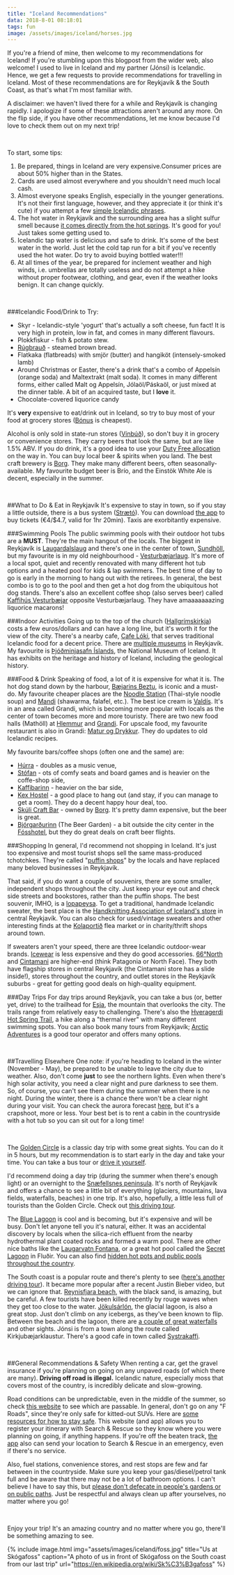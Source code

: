 ```yaml
---
title: "Iceland Recommendations"
data: 2018-8-01 08:18:01
tags: fun
image: /assets/images/iceland/horses.jpg
---
```


If you're a friend of mine, then welcome to my recommendations for Iceland! If you're stumbling upon this blogpost from the wider web, also welcome! I used to live in Iceland and my partner (Jónsi) is Icelandic. Hence, we get a few requests to provide recommendations for travelling in Iceland. Most of these recommendations are for Reykjavík & the South Coast, as that's what I'm most familiar with. 

A disclaimer: we haven't lived there for a while and Reykjavík is changing rapidly. I apologize if some of these attractions aren't around any more. On the flip side, if you have other recommendations, let me know because I'd love to check them out on my next trip!

<br>

To start, some tips: 

1. Be prepared, things in Iceland are very expensive.Consumer prices are about 50% higher than in the States. 
2. Cards are used almost everywhere and you shouldn't need much local cash. 
3. Almost everyone speaks English, especially in the younger generations.  It's not their first language, however, and they appreciate it (or think it's cute) if you attempt a few [simple Icelandic phrases][icelandic]. 
4. The hot water in Reykjavík and the surrounding area has a slight sulfur smell because [it comes directly from the hot springs][water]. It's good for you! Just takes some getting used to.
5. Icelandic tap water is delicious and safe to drink. It's some of the best water in the world. Just let the cold tap run for a bit if you've recently used the hot water. Do try to avoid buying bottled water!!! 
6. At all times of the year, be prepared for inclement weather and high winds, i.e. umbrellas are totally useless and do not attempt a hike without proper footwear, clothing, and gear, even if the weather looks benign. It can change quickly.

<br>

###Icelandic Food/Drink to Try:
* Skyr - Icelandic-style 'yogurt' that's actually a soft cheese, fun fact! It is very high in protein, low in fat, and comes in many different flavours. 
* Plokkfiskur - fish & potato stew.
* [Rúgbrauð][bread] - steamed brown bread.
* Flatkaka (flatbreads) with smjör (butter) and hangiköt (intensely-smoked lamb)
* Around Christmas or Easter, there's a drink that's a combo of Appelsín (orange soda) and Maltextrakt (malt soda). It comes in many different forms, either called Malt og Appelsín, Jólaöl/Páskaöl, or just mixed at the dinner table. A bit of an acquired taste, but I **love** it.
* Chocolate-covered liquorice candy

It's **very** expensive to eat/drink out in Iceland, so try to buy most of your food at grocery stores ([Bónus][bonus] is cheapest).

Alcohol is only sold in state-run stores ([Vínbúð][wine]), so don't buy it in grocery or convenience stores. They carry beers that look the same, but are like 1.5% ABV. If you do drink, it's a good idea to use your [Duty Free allocation][df] on the way in. You can buy local beer & spirits when you land. The best craft brewery is [Borg][borg]. They make many different beers, often seasonally-available. My favourite budget beer is Brío, and the Einstök White Ale is decent, especially in the summer.


<br>

##What to Do & Eat in Reykjavík
It's expensive to stay in town, so if you stay a little outside, there is a bus system ([Strætó][bus]). You can download [the app][app] to buy tickets (€4/$4.7, valid for 1hr 20min). Taxis are exorbitantly expensive.

###Swimming Pools
The public swimming pools with their outdoor hot tubs are a **MUST**. They're the main hangout of the locals. The biggest in Reykjavík is [Laugardalslaug][laugardals] and there's one in the center of town, [Sundhöll][sundholl], but my favourite is in my old neighbourhood - [Vesturbæjarlaug][vestur]. It's more of a local spot, quiet and recently renovated with many different hot tub options and a heated pool for kids & lap swimmers. The best time of day to go is early in the morning to hang out with the retirees. In general, the best combo is to go to the pool and then get a hot dog from the ubiquitous hot dog stands. There's also an excellent coffee shop (also serves beer) called [Kaffihús Vesturbæjar][kaffivest] opposite Vesturbæjarlaug. They have amaaaaaaazing liquorice macarons! 

###Indoor Activities
Going up to the top of the church ([Hallgrímskirkja][church]) costs a few euros/dollars and can have a long line, but it's worth it for the view of the city. There's a nearby cafe, [Cafe Lóki][loki], that serves traditional Icelandic food for a decent price. There are [multiple museums][museums] in Reykjavík. My favourite is [Þjóðminjasafn Íslands][national], the National Museum of Iceland. It has exhibits on the heritage and history of Iceland, including the geological history.

###Food & Drink
Speaking of food, a lot of it is expensive for what it is. The hot dog stand down by the harbour, [Bæjarins Beztu][bb], is iconic and a must-do. My favourite cheaper places are the [Noodle Station][noodle] (Thai-style noodle soup) and [Mandi][mandi] (shawarma, falafel, etc.). The best ice cream is [Valdís][is]. It's in an area called Grandi, which is becoming more popular with locals as the center of town becomes more and more touristy. There are two new food halls (Mathöll) at [Hlemmur][hm] and [Grandi][gm]. For upscale food, my favourite restaurant is also in Grandi: [Matur og Drykkur][md]. They do updates to old Icelandic recipes.

My favourite bars/coffee shops (often one and the same) are:

* [Húrra][hurra] - doubles as a music venue,
* [Stófan][stofan] - ots of comfy seats and board games and is heavier on the coffe-shop side,
* [Kaffibarinn][kaffi] - heavier on the bar side,
* [Kex Hostel][kex] - a good place to hang out (and stay, if you can manage to get a room). They do a decent happy hour deal, too.
* [Skúli Craft Bar][skuli] - owned by [Borg][borg]. It's pretty damn expensive, but the beer is great.
* [Bjórgarðurinn][beerg] (The Beer Garden) - a bit outside the city center in the [Fósshotel][hotel], but they do great deals on craft beer flights.

###Shopping
In general, I'd recommend not shopping in Iceland. It's just too expensive and most tourist shops sell the same mass-produced tchotchkes. They're called "[puffin shops][puffin]" by the locals and have replaced many beloved businesses in Reykjavík. 

That said, if you do want a couple of souvenirs, there are some smaller, independent shops throughout the city. Just keep your eye out and check side streets and bookstores, rather than the puffin shops. The best souvenir, IMHO, is a [lopapeysa][lopa]. To get a traditional, handmade Icelandic sweater, the best place is the [Handknitting Association of Iceland's store][knit] in central Reykjavík. You can also check for used/vintage sweaters and other interesting finds at the [Kolaportið][flea] flea market or in charity/thrift shops around town.

If sweaters aren't your speed, there are three Icelandic outdoor-wear brands. [Icewear][icewear] is less expensive and they do good accessories. [66°North][66] and [Cintamani][cin] are higher-end (think Patagonia or North Face). They both have flagship stores in central Reykjavík (the Cintamani store has a slide inside!), stores throughout the country, and outlet stores in the Reykjavík suburbs - great for getting good deals on high-quality equipment.

###Day Trips
For day trips around Reykjavík, you can take a bus (or, better yet, drive) to the trailhead for [Esja][esja], the mountain that overlooks the city. The trails range from relatively easy to challenging. There's also the [Hveragerdi Hot Spring Trail][thermal], a hike along a "thermal river" with many different swimming spots. You can also book many tours from Reykjavík; [Arctic Adventures][aa] is a good tour operator and offers many options.

<br>

##Travelling Elsewhere
One note: if you're heading to Iceland in the winter (November - May), be prepared to be unable to leave the city due to weather. Also, don't come **just** to see the northern lights. Even when there's high solar activity, you need a clear night and pure darkness to see them. So, of course, you can't see them during the summer when there is no night. During the winter, there is a chance there won't be a clear night during your visit. You can check the aurora forecast [here][aurora], but it's a crapshoot, more or less. Your best bet is to rent a cabin in the countryside with a hot tub so you can sit out for a long time!

<br> 

The [Golden Circle][gc] is a classic day trip with some great sights. You can do it in 5 hours, but my recommendation is to start early in the day and take your time. You can take a bus tour or [drive it yourself][gcdrive].

I'd recommend doing a day trip (during the summer when there's enough light) or an overnight to the [Snæfellsnes peninsula][nes]. It's north of Reykjavík and offers a chance to see a little bit of everything (glaciers, mountains, lava fields, waterfalls, beaches) in one trip. It's also, hopefully, a little less full of tourists than the Golden Circle. Check out [this driving tour][nesdrive].

The [Blue Lagoon][bl] is cool and is becoming, but it's expensive and will be busy. Don't let anyone tell you it's natural, either. It was an accidental discovery by locals when the silica-rich effluent from the nearby hydrothermal plant coated rocks and formed a warm pool. There are other nice baths like the [Laugarvatn Fontana][fontana], or a great hot pool called the [Secret Lagoon][secret] in Fluðir. You can also find [hidden hot pots and public pools throughout the country][hotpot].

The South coast is a popular route and there's plenty to see ([here's another driving tour][southdrive]). It became more popular after a recent Justin Bieber video, but we can ignore that. [Reynisfjara beach][beach], with the black sand, is amazing, but be careful. A few tourists have been killed recently by rouge waves when they get too close to the water. [Jökulsárlón][jokull], the glacial lagoon, is also a great stop. Just don't climb on any icebergs, as they've been known to flip. Between the beach and the lagoon, there are [a couple of great waterfalls][foss] and other sights. Jónsi is from a town along the route called Kirkjubæjarklaustur. There's a good cafe in town called [Systrakaffi][systra].

<br>

##General Recommendations & Safety
When renting a car, get the gravel insurance if you're planning on going on any unpaved roads (of which there are many). **Driving off road is illegal.** Icelandic nature, especially moss that covers most of the country, is incredibly delicate and slow-growing. 

Road conditions can be unpredictable, even in the middle of the summer, so check [this website][roads] to see which are passable. In general, don't go on any "F Roads", since they're only safe for kitted-out SUVs. Here are [some resources for how to stay safe][safe]. This website (and app) allows you to register your itinerary with Search & Rescue so they know where you were planning on going, if anything happens. If you're off the beaten track, [the app][safeapp] also can send your location to Search & Rescue in an emergency, even if there's no service. 

Also, fuel stations, convenience stores, and rest stops are few and far between in the countryside. Make sure you keep your gas/diesel/petrol tank full and be aware that there may not be a lot of bathroom options. I can't believe I have to say this, but [please don't defecate in people's gardens or on public paths][poo]. Just be respectful and always clean up after yourselves, no matter where you go! 

<br>

Enjoy your trip! It's an amazing country and no matter where you go, there'll be something amazing to see.

{% include image.html img="assets/images/iceland/foss.jpg" title="Us at Skógafoss" caption="A photo of us in front of Skógafoss on the South coast from our last trip" url="https://en.wikipedia.org/wiki/Sk%C3%B3gafoss" %}



[icelandic]: https://www.youtube.com/watch?v=LYzL7RfrTu4
[water]: https://wakeupreykjavik.com/the-icelandic-water/
[bread]: http://meiadeleite.com/wp/wp-content/uploads/rugbrot.png
[bonus]: https://bonus.is/
[wine]: https://www.vinbudin.is/english/home.aspx
[df]: http://www.dutyfree.is/en/Allowance-calculator
[borg]: http://www.borgbrugghus.is/
[bus]: https://www.straeto.is/en
[app]: https://www.straeto.is/en/um-straeto/straeto-appid
[laugardals]: https://visitreykjavik.is/laugardalslaug
[sundholl]: https://visitreykjavik.is/sundholl-reykjavikur
[vestur]: https://reykjavik.is/stadir/vesturbaejarlaug
[kaffivest]: https://www.facebook.com/kaffivest/
[church]: https://visitreykjavik.is/hallgrimskirkja-church
[loki]: http://loki.is/
[museums]: https://guidetoiceland.is/reykjavik-guide/top-11-museums-in-reykjavik
[national]: http://www.thjodminjasafn.is/english/
[bb]: https://www.cntraveler.com/stories/2014-08-21/the-one-dish-to-eat-in-iceland
[noodle]: http://noodlestation.is/en/
[mandi]: https://www.mandi.is/
[is]: http://www.valdis.is/index.php/en/
[hm]: http://www.hlemmurmatholl.is/english/
[gm]: http://grandimatholl.is/english
[md]: http://maturogdrykkur.is/en/
[hurra]: https://www.facebook.com/hurra.is/
[stofan]: https://www.facebook.com/stofan.cafe/
[kaffi]: https://www.facebook.com/kaffibarinn/
[kex]: http://www.kexhostel.is/saemundur-gastro-pub
[skuli]: https://www.facebook.com/skulicraft/
[beerg]: https://www.bjorgardurinn.is/en
[hotel]: https://www.islandshotel.is/hotels-in-iceland/fosshotel-reykjavik
[puffin]: https://grapevine.is/news/2015/10/08/not-everything-as-it-seems-in-puffin-shops/
[lopa]: https://www.google.ie/search?q=lopapeysa&tbm=isch&tbo=u&source=univ&sa=X&ved=2ahUKEwjp5PPU-MvcAhWCT8AKHVhDBJ0QsAR6BAgGEAE&biw=1280&bih=1344
[knit]: https://www.tripadvisor.ie/Attraction_Review-g189970-d3948731-Reviews-Handknitting_Association_of_Iceland-Reykjavik_Capital_Region.html#REVIEWS
[flea]: https://kolaportid.is/
[icewear]: https://www.icewear.is/
[66]: https://www.66north.com/
[cin]: https://www.cintamani.is/en/
[esja]: https://visitreykjavik.is/mount-esja
[thermal]: https://besthiking.net/hveragerdi-hot-spring-river-trail-hiking-iceland/
[aa]: https://adventures.is/
[aurora]: http://en.vedur.is/weather/forecasts/aurora/
[gc]: https://en.wikipedia.org/wiki/Golden_Circle_(Iceland)
[gcdrive]: https://iheartreykjavik.net/2014/12/drive-it-yourself-the-golden-circle/
[nes]: https://www.west.is/en/west-iceland-regions/visit-snaefellsnes
[nesdrive]: https://iheartreykjavik.net/2015/04/drive-it-yourself-the-snaefellsnes-peninsula/
[bl]: https://www.bluelagoon.com/
[fontana]: https://www.fontana.is/
[secret]: http://secretlagoon.is/
[hotpot]: http://hotpoticeland.com/
[southdrive]: https://iheartreykjavik.net/2015/01/drive-it-yourself-a-south-coast-adventure/
[beach]: https://guidetoiceland.is/travel-iceland/drive/reynisfjara
[jokull]: http://icelagoon.is/
[foss]: https://guidetoiceland.is/connect-with-locals/regina/the-beautiful-waterfalls-of-south-iceland
[systra]: http://www.visitklaustur.is/en/restaurants/cafe/systrakaffi-1
[roads]: http://www.road.is/travel-info/road-conditions-and-weather/
[safe]: https://safetravel.is/
[safeapp]: https://safetravel.is/112-iceland-app
[poo]: https://adventures.is/blog/the-guide-to-pooping-in-iceland/



